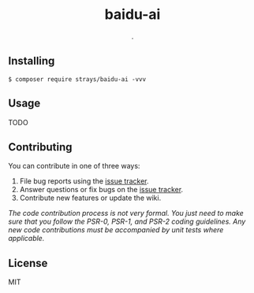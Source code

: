 <h1 align="center"> baidu-ai </h1>

<p align="center"> .</p>


## Installing

```shell
$ composer require strays/baidu-ai -vvv
```

## Usage

TODO

## Contributing

You can contribute in one of three ways:

1. File bug reports using the [issue tracker](https://github.com/strays/baidu-ai/issues).
2. Answer questions or fix bugs on the [issue tracker](https://github.com/strays/baidu-ai/issues).
3. Contribute new features or update the wiki.

_The code contribution process is not very formal. You just need to make sure that you follow the PSR-0, PSR-1, and PSR-2 coding guidelines. Any new code contributions must be accompanied by unit tests where applicable._

## License

MIT